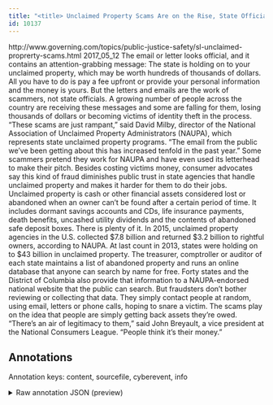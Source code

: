 ```yaml
---
title: "<title> Unclaimed Property Scams Are on the Rise, State Officials Warn    </title>"
id: 10137
---
```


<title> Unclaimed Property Scams Are on the Rise, State Officials Warn    </title>
<source> http://www.governing.com/topics/public-justice-safety/sl-unclaimed-proprerty-scams.html </source>
<date> 2017_05_12 </date>
<text>
The email or letter looks official, and it contains an attention-grabbing message: The state is holding on to your unclaimed property, which may be worth hundreds of thousands of dollars. All you have to do is pay a fee upfront or provide your personal information and the money is yours.
But the letters and emails are the work of scammers, not state officials. A growing number of people across the country are receiving these messages and some are falling for them, losing thousands of dollars or becoming victims of identity theft in the process.
“These scams are just rampant,” said David Milby, director of the National Association of Unclaimed Property Administrators (NAUPA), which represents state unclaimed property programs. “The email from the public we’ve been getting about this has increased tenfold in the past year.”
Some scammers pretend they work for NAUPA and have even used its letterhead to make their pitch.
Besides costing victims money, consumer advocates say this kind of fraud diminishes public trust in state agencies that handle unclaimed property and makes it harder for them to do their jobs.
Unclaimed property is cash or other financial assets considered lost or abandoned when an owner can’t be found after a certain period of time. It includes dormant savings accounts and CDs, life insurance payments, death benefits, uncashed utility dividends and the contents of abandoned safe deposit boxes.
There is plenty of it. In 2015, unclaimed property agencies in the U.S. collected $7.8 billion and returned $3.2 billion to rightful owners, according to NAUPA. At last count in 2013, states were holding on to $43 billion in unclaimed property.
The treasurer, comptroller or auditor of each state maintains a list of abandoned property and runs an online database that anyone can search by name for free. Forty states and the District of Columbia also provide that information to a NAUPA-endorsed national website that the public can search.
But fraudsters don’t bother reviewing or collecting that data. They simply contact people at random, using email, letters or phone calls, hoping to snare a victim.
The scams play on the idea that people are simply getting back assets they’re owed.
“There’s an air of legitimacy to them,” said John Breyault, a vice president at the National Consumers League. “People think it’s their money.”
</text>



## Annotations

Annotation keys: content, sourcefile, cyberevent, info

<details>
<summary>Raw annotation JSON (preview)</summary>

```json
{
  "content": "The email or letter looks official, and it contains an attention-grabbing message: The state is holding on to your unclaimed property, which may be worth hundreds of thousands of dollars. All you have to do is pay a fee upfront or provide your personal information and the money is yours. But the letters and emails are the work of scammers, not state officials. A growing number of people across the country are receiving these messages and some are falling for them, losing thousands of dollars or becoming victims of identity theft in the process. \u201cThese scams are just rampant,\u201d said David Milby, director of the National Association of Unclaimed Property Administrators (NAUPA), which represents state unclaimed property programs. \u201cThe email from the public we\u2019ve been getting about this has increased tenfold in the past year.\u201d Some scammers pretend they work for NAUPA and have even used its letterhead to make their pitch. Besides costing victims money, consumer advocates say this kind of fraud diminishes public trust in state agencies that handle unclaimed property and makes it harder for them to do their jobs. Unclaimed property is cash or other financial assets considered lost or abandoned when an owner can\u2019t be found after a certain period of time. It includes dormant savings accounts and CDs, life insurance payments, death benefits, uncashed utility dividends and the contents of abandoned safe deposit boxes. There is plenty of it. In 2015, unclaimed property agencies in the U.S. collected $7.8 billion and returned $3.2 billion to rightful owners, according to NAUPA. At last count in 2013, states were holding on to $43 billion in unclaimed property. The treasurer, comptroller or auditor of each state maintains a list of abandoned property and runs an online database that anyone can search by name for free. Forty states and the District of Columbia also provide that information to a NAUPA-endorsed national website that the public can search. But fraudsters don\u2019t bother reviewing or collecting that data. They simply contact people at random, using email, letters or phone calls, hoping to snare a victim. The scams play on the idea that people are simply getting back assets they\u2019re owed. \u201cThere\u2019s an air of legitimacy to them,\u201d said John Breyault, a vice president at the National Consumers League. \u201cPeople think it\u2019s their money.\u201d",
  "sourcefile": "10137.txt",
  "cyberevent": {
    "hopper": [
      {
        "index": 0,
        "events": [
          {
            "index": "E2",
            "type": "Attack",
            "realis": "Actual",
            "nugget": {
              "startOffset": 848,
              "index": "T4",
              "endOffset": 855,
              "text": "pretend"
            },
            "argument": [
              {
                "index": "T6",
                "text": "scammers",
                "endOffset": 847,
                "role": {
                  "type": "Attacker"
                },
                "startOffset": 839,
                "type": "Person"
              },
              {
                "index": "T5",
                "external_reference": {
                  "wikidataid": "Q2614078"
                },
                "endOffset": 875,
                "role": {
                  "type": "Trusted-Entity"
                },
                "text": "NAUPA",
                "startOffset": 870,
                "type": "Organization"
              }
            ],
            "subtype": "Phishing"
          }
        ]
      },
      {
        "index": 1,
        "events": [
          {
            "index": "E1",
            "type": "Attack",
            "realis": "Actual",
            "nugget": {
              "startOffset": 409,
              "index": "T1",
              "endOffset": 422,
              "text": "are receiving"
            },
            "argument": [
              {
                "ind
```
</details>
